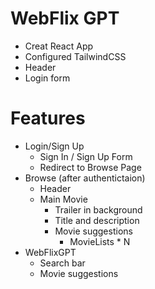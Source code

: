 # WebFlix GPT

- Creat React App
- Configured TailwindCSS
- Header
- Login form

# Features

- Login/Sign Up
  - Sign In / Sign Up Form
  - Redirect to Browse Page
- Browse (after authentictaion)
  - Header
  - Main Movie
    - Trailer in background
    - Title and description
    - Movie suggestions
      - MovieLists \* N
- WebFlixGPT
  - Search bar
  - Movie suggestions

